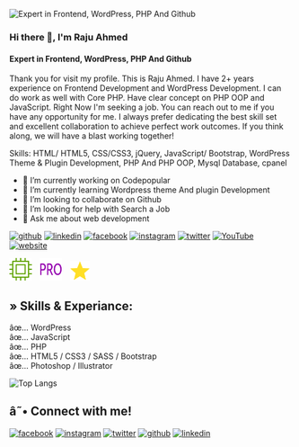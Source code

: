 ![Expert in Frontend, WordPress, PHP  And Github](https://scontent.fspd3-1.fna.fbcdn.net/v/t39.30808-6/337273837_610131487204937_7826601995027896071_n.png?_nc_cat=102&ccb=1-7&_nc_sid=e3f864&_nc_eui2=AeGadwgyF77st9jhZzb5y_s4F_gYb0GecrAX-BhvQZ5ysLWiK7_evKX4MdgVnGijMyn4bT-xsnJA1O6kH1_oBlOy&_nc_ohc=xgudUe6-nzcAX8QyzWv&_nc_ht=scontent.fspd3-1.fna&oh=00_AfAVlc8KmZleubhGBHVV04vwdZzWO357D3ia3NnV4vQpfw&oe=641F3295)
### Hi there 👋, I'm Raju Ahmed
#### Expert in Frontend, WordPress, PHP  And Github

Thank you for visit my profile. This is Raju Ahmed. I have 2+ years experience on Frontend Development and WordPress Development. I can do work as well with Core PHP. Have clear concept on PHP OOP and JavaScript. Right Now I'm seeking a job. You can reach out to me if you have any opportunity for me. I always prefer dedicating the best skill set and excellent collaboration to achieve perfect work outcomes. If you think along, we will have a blast working together! 

Skills: HTML/ HTML5, CSS/CSS3, jQuery, JavaScript/ Bootstrap, WordPress Theme & Plugin Development, PHP And PHP OOP, Mysql Database, cpanel

- 🔭 I’m currently working on Codepopular 
- 🌱 I’m currently learning Wordpress theme And plugin Development 
- 👯 I’m looking to collaborate on Github 
- 🤔 I’m looking for help with Search a Job 
- 💬 Ask me about web development 


[<img src='https://cdn.jsdelivr.net/npm/simple-icons@3.0.1/icons/github.svg' alt='github' height='40'>](https://github.com/https://github.com/Rajubdpro)  [<img src='https://cdn.jsdelivr.net/npm/simple-icons@3.0.1/icons/linkedin.svg' alt='linkedin' height='40'>](https://www.linkedin.com/in/https://www.linkedin.com/in/rajubdpro//)  [<img src='https://cdn.jsdelivr.net/npm/simple-icons@3.0.1/icons/facebook.svg' alt='facebook' height='40'>](https://www.facebook.com/https://www.facebook.com/Rajubdpro)  [<img src='https://cdn.jsdelivr.net/npm/simple-icons@3.0.1/icons/instagram.svg' alt='instagram' height='40'>](https://www.instagram.com/https://www.instagram.com/rajubdpro//)  [<img src='https://cdn.jsdelivr.net/npm/simple-icons@3.0.1/icons/twitter.svg' alt='twitter' height='40'>](https://twitter.com/https://twitter.com/Rajubdpro)  [<img src='https://cdn.jsdelivr.net/npm/simple-icons@3.0.1/icons/youtube.svg' alt='YouTube' height='40'>](https://www.youtube.com/channel/https://www.youtube.com/@CodePopular)  [<img src='https://cdn.jsdelivr.net/npm/simple-icons@3.0.1/icons/icloud.svg' alt='website' height='40'>](https://codepopular.com/)  

<a href='https://docs.github.com/en/developers'><img src='https://raw.githubusercontent.com/acervenky/animated-github-badges/master/assets/devbadge.gif' width='40' height='40'></a> <a href='https://github.com/pricing'><img src='https://raw.githubusercontent.com/acervenky/animated-github-badges/master/assets/pro.gif' width='40' height='40'></a> <a href='https://stars.github.com/'><img src='https://raw.githubusercontent.com/acervenky/animated-github-badges/master/assets/starbadge.gif' width='35' height='35'></a> 





## » Skills & Experiance: 
âœ… WordPress <br> 
âœ… JavaScript <br>
âœ… PHP <br>
âœ… HTML5 / CSS3 / SASS / Bootstrap <br>
âœ… Photoshop / Illustrator <br>

![Top Langs](https://github-readme-stats.vercel.app/api/top-langs/?username=shovoalways&layout=compact)


## â˜• Connect with me!
[<img src='https://camo.githubusercontent.com/2d1ffa69dd491ebeca01b2098cf8233dd09950ff5895abccd5b455ca442abc59/68747470733a2f2f696d672e736869656c64732e696f2f62616467652f46616365626f6f6b2d3138373746323f7374796c653d666f722d7468652d6261646765266c6f676f3d66616365626f6f6b266c6f676f436f6c6f723d7768697465' alt='facebook' height='40'>](https://www.facebook.com/shovoalways)  [<img src='https://camo.githubusercontent.com/b3d4671768bd0f9b6c8f410a25a96e0c5a4d135208d8910461e986f97e7985ab/68747470733a2f2f696d672e736869656c64732e696f2f62616467652f496e7374616772616d2d4534343035463f7374796c653d666f722d7468652d6261646765266c6f676f3d696e7374616772616d266c6f676f436f6c6f723d7768697465' alt='instagram' height='40'>](https://www.instagram.com/shovoalways/)  [<img src='https://camo.githubusercontent.com/5d03c86f6a75f7cbe80d135d9162fbf6dc46a31253cf30a8e9bb8279b4d574d3/68747470733a2f2f696d672e736869656c64732e696f2f62616467652f547769747465722d3144413146323f7374796c653d666f722d7468652d6261646765266c6f676f3d74776974746572266c6f676f436f6c6f723d7768697465' alt='twitter' height='40'>](https://twitter.com/shovoalways)  [<img src='https://camo.githubusercontent.com/bd2bd127c104ba5c98bb12c70801b075aee1f040009089510f69554300e7ff41/68747470733a2f2f696d672e736869656c64732e696f2f62616467652f4769742d4630353033323f7374796c653d666f722d7468652d6261646765266c6f676f3d676974266c6f676f436f6c6f723d7768697465' alt='github' height='40'>](https://github.com/shovoalways)  [<img src='https://camo.githubusercontent.com/a80d00f23720d0bc9f55481cfcd77ab79e141606829cf16ec43f8cacc7741e46/68747470733a2f2f696d672e736869656c64732e696f2f62616467652f4c696e6b6564496e2d3030373742353f7374796c653d666f722d7468652d6261646765266c6f676f3d6c696e6b6564696e266c6f676f436f6c6f723d7768697465' alt='linkedin' height='40'>](https://www.linkedin.com/in/shovoalways/)  


